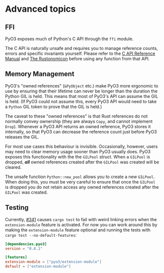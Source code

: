 # Advanced topics

## FFI

PyO3 exposes much of Python's C API through the `ffi` module.

The C API is naturally unsafe and requires you to manage reference counts, errors and specific invariants yourself. Please refer to the [C API Reference Manual](https://docs.python.org/3/c-api/) and [The Rustonomicon](https://doc.rust-lang.org/nightly/nomicon/ffi.html) before using any function from that API.

## Memory Management

PyO3's "owned references" (`&PyObject` etc.) make PyO3 more ergonomic to use by ensuring that their lifetime can never be longer than the duration the Python GIL is held. This means that most of PyO3's API can assume the GIL is held. (If PyO3 could not assume this, every PyO3 API would need to take a `Python` GIL token to prove that the GIL is held.)

The caveat to these "owned references" is that Rust references do not normally convey ownership (they are always `Copy`, and cannot implement `Drop`). Whenever a PyO3 API returns an owned reference, PyO3 stores it internally, so that PyO3 can decrease the reference count just before PyO3 releases the GIL.

For most use cases this behaviour is invisible. Occasionally, however, users may need to clear memory usage sooner than PyO3 usually does. PyO3 exposes this functionality with the  the `GILPool` struct. When a `GILPool` is dropped, ***all*** owned references created after the `GILPool` was created will be cleared.

The unsafe function `Python::new_pool` allows you to create a new `GILPool`. When doing this, you must be very careful to ensure that once the `GILPool` is dropped you do not retain access any owned references created after the `GILPool` was created.

## Testing

Currently, [#341](https://github.com/PyO3/pyo3/issues/341) causes `cargo test` to fail with weird linking errors when the `extension-module` feature is activated. For now you can work around this by making the `extension-module` feature optional and running the tests with `cargo test --no-default-features`:

```toml
[dependencies.pyo3]
version = "0.8.1"

[features]
extension-module = ["pyo3/extension-module"]
default = ["extension-module"]
```
